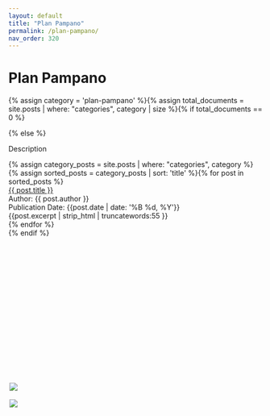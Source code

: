 ```yaml
---
layout: default
title: "Plan Pampano"
permalink: /plan-pampano/
nav_order: 320
---
```

<h1 class="category-title">Plan Pampano</h1>

{% assign category = 'plan-pampano' %}{% assign total_documents = site.posts | where: "categories", category | size %}{% if total_documents == 0 %}
  <figure style="position: fixed; top: 20%; left: 50%; margin-left: -250px; width: 400px;">
    <img src="{{ site.baseurl }}/assets/images/luis-and-doris-300px.png" style="display: block; margin: auto"><br>
    <img src="{{ site.baseurl }}/assets/images/staytuned.png" style="display: block; margin: auto">
  </figure>
{% else %}
  <p>Description</p>

  <div class="article-container">
  {% assign category_posts = site.posts | where: "categories", category %}
   {% assign sorted_posts = category_posts | sort: 'title' %}{% for post in sorted_posts %}
      <div class="article-list">
        <div class="article-category"></div>
        <div class="article-summary">
          <a href="{{ post.url | prepend: site.baseurl }}">{{ post.title }}</a><br>
          <div class="author">Author: {{ post.author }}</div>
          <div class="publication-date">Publication Date: <time datetime="{{post.date | date: '%F'}}">{{post.date | date: '%B %d, %Y'}}</time></div>
          <div class="excerpt">{{post.excerpt | strip_html | truncatewords:55 }}</div>
        </div>
      </div>
    {% endfor %}
  </div>
{% endif %}
